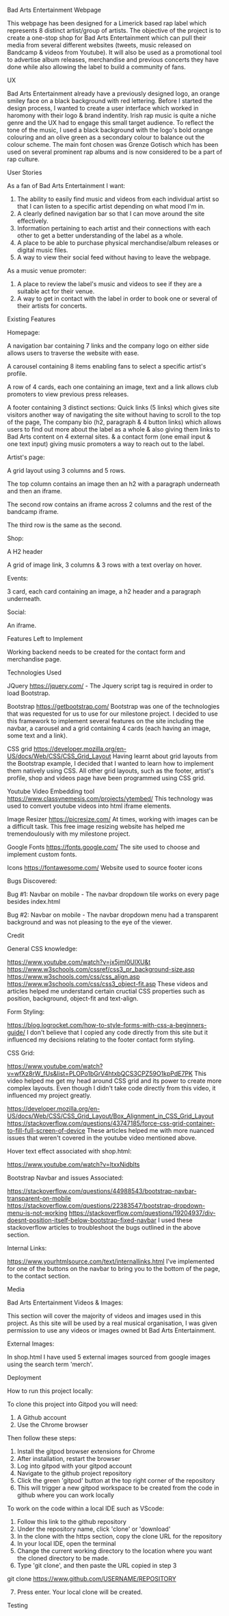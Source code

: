 Bad Arts Entertainment Webpage

This webpage has been designed for a Limerick based rap label which represents 8 distinct artist/group of artists.
The objective of the project is to create a one-stop shop for Bad Arts Entertainment which can pull their media from several different websites (tweets, music released on Bandcamp & videos from Youtube).
It will also be used as a promotional tool to advertise album releases, merchandise and previous concerts they have done while also allowing the label to build a community of fans.


UX

Bad Arts Entertainment already have a previously designed logo, an orange smiley face on a black background with red lettering.
Before I started the design process, I wanted to create a user interface which worked in haromony with their logo & brand indentity.
Irish rap music is quite a niche genre and the UX had to engage this small target audience. 
To reflect the tone of the music, I used a black background with the logo's bold orange colouring and an olive green as a secondary colour to balance out the colour scheme.
The main font chosen was Grenze Gotisch which has been used on several prominent rap albums and is now considered to be a part of rap culture.




User Stories

As a fan of Bad Arts Entertainment I want:

1. The ability to easily find music and videos from each individual artist so that I can listen to a specific artist depending on what mood I'm in.
2. A clearly defined navigation bar so that I can move around the site effectively.
3. Information pertaining to each artist and their connections with each other to get a better understanding of the label as a whole.
4. A place to be able to purchase physical merchandise/album releases or digital music files.
5. A way to view their social feed without having to leave the webpage.


As a music venue promoter:

1. A place to review the label's music and videos to see if they are a suitable act for their venue.
2. A way to get in contact with the label in order to book one or several of their artists for concerts.


Existing Features

Homepage:

A navigation bar containing 7 links and the company logo on either side allows users to traverse the website with ease.

A carousel containing 8 items enabling fans to select a specific artist's profile.

A row of 4 cards, each one containing an image, text and a link allows club promoters to view previous press releases.

A footer containing 3 distinct sections: 
Quick links (5 links) which gives site visitors another way of navigating the site without having to scroll to the top of the page, 
The company bio (h2, paragraph & 4 button links) which allows users to find out more about the label as a whole & also giving them links to Bad Arts content on 4 external sites. 
& a contact form (one email input & one text input) giving music promoters a way to reach out to the label.


Artist's page:

A grid layout using 3 columns and 5 rows.

The top column contains an image then an h2 with a paragraph underneath and then an iframe.

The second row contains an iframe across 2 columns and the rest of the bandcamp iframe.

The third row is the same as the second.


Shop:

A H2 header

A grid of image link, 3 columns & 3 rows with a text overlay on hover.


Events:

3 card, each card containing an image, a h2 header and a paragraph underneath.


Social:

An iframe.



Features Left to Implement

Working backend needs to be created for the contact form and merchandise page.



Technologies Used

JQuery 
https://jquery.com/ - The Jquery script tag is required in order to load Bootstrap.

Bootstrap
https://getbootstrap.com/ 
Bootstrap was one of the technologies that was requested for us to use for our milestone project. 
I decided to use this framework to implement several features on the site including the navbar, a carousel and a grid containing 4 cards (each having an image, some text and a link).


CSS grid
https://developer.mozilla.org/en-US/docs/Web/CSS/CSS_Grid_Layout
Having learnt about grid layouts from the Bootstrap example, I decided that I wanted to learn how to implement them natively using CSS.
All other grid layouts, such as the footer, artist's profile, shop and videos page have been programmed using CSS grid.

Youtube Video Embedding tool
https://www.classynemesis.com/projects/ytembed/
This technology was used to convert youtube videos into html iframe elements.

Image Resizer
https://picresize.com/
At times, working with images can be a difficult task. This free image resizing website has helped me tremendoulously with my milestone project.

Google Fonts
https://fonts.google.com/
The site used to choose and implement custom fonts.

Icons
https://fontawesome.com/
Website used to source footer icons




Bugs Discovered:

Bug #1: Navbar on mobile - The navbar dropdown tile works on every page besides index.html

Bug #2: Navbar on mobile - The navbar dropdown menu had a transparent background and was not pleasing to the eye of the viewer.



Credit


General CSS knowledge:

https://www.youtube.com/watch?v=jx5jmI0UlXU&t
https://www.w3schools.com/cssref/css3_pr_background-size.asp
https://www.w3schools.com/css/css_align.asp
https://www.w3schools.com/css/css3_object-fit.asp
These videos and articles helped me understand certain cructial CSS properties such as position, background, object-fit and text-align.

Form Styling:

https://blog.logrocket.com/how-to-style-forms-with-css-a-beginners-guide/
I don't believe that I copied any code directly from this site but it influenced my decisions relating to the footer contact form styling.

CSS Grid:

https://www.youtube.com/watch?v=wfXz8rW_fUs&list=PLOPo1bGrV4htxbQCS3CPZ59O1kpPdE7PK
This video helped me get my head around CSS grid and its power to create more complex layouts. 
Even though I didn't take code directly from this video, it influenced my project greatly.

https://developer.mozilla.org/en-US/docs/Web/CSS/CSS_Grid_Layout/Box_Alignment_in_CSS_Grid_Layout
https://stackoverflow.com/questions/43747185/force-css-grid-container-to-fill-full-screen-of-device
These articles helped me with more nuanced issues that weren't covered in the youtube video mentioned above.


Hover text effect associated with shop.html:

https://www.youtube.com/watch?v=ltxxNidblts


Bootstrap Navbar and issues Associated:

https://stackoverflow.com/questions/44988543/bootstrap-navbar-transparent-on-mobile
https://stackoverflow.com/questions/22383547/bootstrap-dropdown-menu-is-not-working
https://stackoverflow.com/questions/19204937/div-doesnt-position-itself-below-bootstrap-fixed-navbar
I used these stackoverflow articles to troubleshoot the bugs outlined in the above section.


Internal Links:

https://www.yourhtmlsource.com/text/internallinks.html
I've implemented for one of the buttons on the navbar to bring you to the bottom of the page, to the contact section.



Media


Bad Arts Entertainment Videos & Images:

This section will cover the majority of videos and images used in this project. 
As this site will be used by a real musical organisation, I was given permission to use any videos or images owned bt Bad Arts Entertainment.


External Images:

In shop.html I have used 5 external images sourced from google images using the search term 'merch'.





Deployment

How to run this project locally:

To clone this project into Gitpod you will need:
1. A Github account
2. Use the Chrome browser

Then follow these steps:
1. Install the gitpod browser extensions for Chrome
2. After installation, restart the browser
3. Log into gitpod with your gitpod account
4. Navigate to the github project repository
5. Click the green 'gitpod' button at the top right corner of the repository
6. This will trigger a new gitpod workspace to be created from the code in github where you can work locally


To work on the code within a local IDE such as VScode:
1. Follow this link to the github repository
2. Under the repository name, click 'clone' or 'download'
3. In the clone with the https section, copy the clone URL for the repository
4. In your local IDE, open the terminal
5. Change the current working directory to the location where you want the cloned directory to be made.
6. Type 'git clone', and then paste the URL copied in step 3

git clone https://www.github.com/USERNAME/REPOSITORY

7. Press enter. Your local clone will be created.




Testing